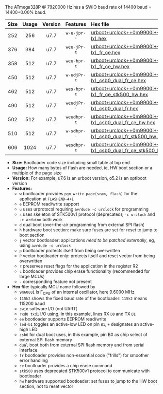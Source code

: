 The ATmega328P @ 7920000 Hz has a SWIO baud rate of 14400 baud = 14400+0.00% baud.

|Size|Usage|Version|Features|Hex file|
|:-:|:-:|:-:|:-:|:--|
|252|256|u7.7|`w-u-jpr--`|[urboot+urclock++0m9900i++++1k8_swio_rxd0_txd1_led-b1.hex](https://raw.githubusercontent.com/stefanrueger/urboot.hex/main/boards/urclock/internal_oscillator/fint++0m9900_Hz/br++++1k8_bps/urboot+urclock++0m9900i++++1k8_swio_rxd0_txd1_led-b1.hex)|
|376|384|u7.7|`weu-jPr-c`|[urboot+urclock++0m9900i++++1k8_swio_rxd0_txd1_ee_led-b1_fr_ce.hex](https://raw.githubusercontent.com/stefanrueger/urboot.hex/main/boards/urclock/internal_oscillator/fint++0m9900_Hz/br++++1k8_bps/urboot+urclock++0m9900i++++1k8_swio_rxd0_txd1_ee_led-b1_fr_ce.hex)|
|358|512|u7.7|`weu-hpr-c`|[urboot+urclock++0m9900i++++1k8_swio_rxd0_txd1_ee_led-b1_fr_ce_hw.hex](https://raw.githubusercontent.com/stefanrueger/urboot.hex/main/boards/urclock/internal_oscillator/fint++0m9900_Hz/br++++1k8_bps/urboot+urclock++0m9900i++++1k8_swio_rxd0_txd1_ee_led-b1_fr_ce_hw.hex)|
|450|512|u7.7|`w-udjPr-c`|[urboot+urclock++0m9900i++++1k8_swio_rxd0_txd1_led-b1_csb0_dual_fr_ce.hex](https://raw.githubusercontent.com/stefanrueger/urboot.hex/main/boards/urclock/internal_oscillator/fint++0m9900_Hz/br++++1k8_bps/urboot+urclock++0m9900i++++1k8_swio_rxd0_txd1_led-b1_csb0_dual_fr_ce.hex)|
|462|512|u7.7|`wes-hpr-c`|[urboot+urclock++0m9900i++++1k8_swio_rxd0_txd1_ee_led-b1_fr_ce_stk500_hw.hex](https://raw.githubusercontent.com/stefanrueger/urboot.hex/main/boards/urclock/internal_oscillator/fint++0m9900_Hz/br++++1k8_bps/urboot+urclock++0m9900i++++1k8_swio_rxd0_txd1_ee_led-b1_fr_ce_stk500_hw.hex)|
|490|512|u7.7|`weudjPr--`|[urboot+urclock++0m9900i++++1k8_swio_rxd0_txd1_ee_led-b1_csb0_dual_fr.hex](https://raw.githubusercontent.com/stefanrueger/urboot.hex/main/boards/urclock/internal_oscillator/fint++0m9900_Hz/br++++1k8_bps/urboot+urclock++0m9900i++++1k8_swio_rxd0_txd1_ee_led-b1_csb0_dual_fr.hex)|
|502|512|u7.7|`weudhpr-c`|[urboot+urclock++0m9900i++++1k8_swio_rxd0_txd1_ee_led-b1_csb0_dual_fr_ce_hw.hex](https://raw.githubusercontent.com/stefanrueger/urboot.hex/main/boards/urclock/internal_oscillator/fint++0m9900_Hz/br++++1k8_bps/urboot+urclock++0m9900i++++1k8_swio_rxd0_txd1_ee_led-b1_csb0_dual_fr_ce_hw.hex)|
|510|512|u7.7|`w-sdhpr--`|[urboot+urclock++0m9900i++++1k8_swio_rxd0_txd1_led-b1_csb0_dual_fr_stk500_hw.hex](https://raw.githubusercontent.com/stefanrueger/urboot.hex/main/boards/urclock/internal_oscillator/fint++0m9900_Hz/br++++1k8_bps/urboot+urclock++0m9900i++++1k8_swio_rxd0_txd1_led-b1_csb0_dual_fr_stk500_hw.hex)|
|606|1024|u7.7|`wesdhpr-c`|[urboot+urclock++0m9900i++++1k8_swio_rxd0_txd1_ee_led-b1_csb0_dual_fr_ce_stk500_hw.hex](https://raw.githubusercontent.com/stefanrueger/urboot.hex/main/boards/urclock/internal_oscillator/fint++0m9900_Hz/br++++1k8_bps/urboot+urclock++0m9900i++++1k8_swio_rxd0_txd1_ee_led-b1_csb0_dual_fr_ce_stk500_hw.hex)|

- **Size:** Bootloader code size including small table at top end
- **Usage:** How many bytes of flash are needed, ie, HW boot section or a multiple of the page size
- **Version:** For example, u7.6 is an urboot version, o5.2 is an optiboot version
- **Features:**
  + `w` bootloader provides `pgm_write_page(sram, flash)` for the application at `FLASHEND-4+1`
  + `e` EEPROM read/write support
  + `u` uses urprotocol requiring `avrdude -c urclock` for programming
  + `s` uses skeleton of STK500v1 protocol (deprecated); `-c urclock` and `-c arduino` both work
  + `d` dual boot (over-the-air programming from external SPI flash)
  + `h` hardware boot section: make sure fuses are set for reset to jump to boot section
  + `j` vector bootloader: applications *need to be patched externally*, eg, using `avrdude -c urclock`
  + `p` bootloader protects itself from being overwritten
  + `P` vector bootloader only: protects itself and reset vector from being overwritten
  + `r` preserves reset flags for the application in the register R2
  + `c` bootloader provides chip erase functionality (recommended for large MCUs)
  + `-` corresponding feature not present
- **Hex file:** typically MCU name followed by
  + `9m6000i` is F<sub>CPU</sub> of an internal oscillator, here 9.6000 MHz
  + `115k2` shows the fixed baud rate of the bootloader: `115k2` means 115200 baud
  + `swio` software I/O (not UART)
  + `rxd0 txd1` I/O using, in this example, lines RX `D0` and TX `D1`
  + `ee` bootloader supports EEPROM read/write
  + `led-b1` toggles an active-low LED on pin `B1`, `+` designates an active-high LED
  + `csb0` for dual boot uses, in this example, pin B0 as chip select of external SPI flash memory
  + `dual` boot both from external SPI flash memory and from serial interface
  + `fr` bootloader provides non-essential code ("frills") for smoother error handling
  + `ce` bootloader provides a chip erase command
  + `stk500` uses deprecated STK500v1 protocol to communicate with bootloader
  + `hw` hardware supported bootloader: set fuses to jump to the HW boot section, not to reset vector
